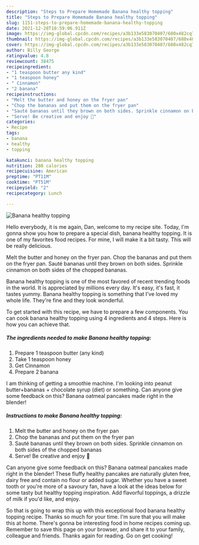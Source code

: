```yaml
---
description: "Steps to Prepare Homemade Banana healthy topping"
title: "Steps to Prepare Homemade Banana healthy topping"
slug: 1151-steps-to-prepare-homemade-banana-healthy-topping
date: 2021-12-28T10:59:06.911Z
image: https://img-global.cpcdn.com/recipes/a3b133e583070407/680x482cq70/banana-healthy-topping-recipe-main-photo.jpg
thumbnail: https://img-global.cpcdn.com/recipes/a3b133e583070407/680x482cq70/banana-healthy-topping-recipe-main-photo.jpg
cover: https://img-global.cpcdn.com/recipes/a3b133e583070407/680x482cq70/banana-healthy-topping-recipe-main-photo.jpg
author: Billy George
ratingvalue: 4.8
reviewcount: 38475
recipeingredient:
- "1 teaspoon butter any kind"
- "1 teaspoon honey"
- " Cinnamon"
- "2 banana"
recipeinstructions:
- "Melt the butter and honey on the fryer pan"
- "Chop the bananas and put them on the fryer pan"
- "Sauté bananas until they brown on both sides. Sprinkle cinnamon on both sides of the chopped bananas"
- "Serve! Be creative and enjoy 🤩"
categories:
- Recipe
tags:
- banana
- healthy
- topping

katakunci: banana healthy topping 
nutrition: 280 calories
recipecuisine: American
preptime: "PT11M"
cooktime: "PT51M"
recipeyield: "2"
recipecategory: Lunch

---
```



![Banana healthy topping](https://img-global.cpcdn.com/recipes/a3b133e583070407/680x482cq70/banana-healthy-topping-recipe-main-photo.jpg)

Hello everybody, it is me again, Dan, welcome to my recipe site. Today, I'm gonna show you how to prepare a special dish, banana healthy topping. It is one of my favorites food recipes. For mine, I will make it a bit tasty. This will be really delicious.

Melt the butter and honey on the fryer pan. Chop the bananas and put them on the fryer pan. Sauté bananas until they brown on both sides. Sprinkle cinnamon on both sides of the chopped bananas.

Banana healthy topping is one of the most favored of recent trending foods in the world. It is appreciated by millions every day. It's easy, it's fast, it tastes yummy. Banana healthy topping is something that I've loved my whole life. They're fine and they look wonderful.


To get started with this recipe, we have to prepare a few components. You can cook banana healthy topping using 4 ingredients and 4 steps. Here is how you can achieve that.

<!--inarticleads1-->

##### The ingredients needed to make Banana healthy topping:

1. Prepare 1 teaspoon butter (any kind)
1. Take 1 teaspoon honey
1. Get  Cinnamon
1. Prepare 2 banana


I am thinking of getting a smoothie machine. I&#39;m looking into peanut butter+bananas + chocolate syrup (diet) or something. Can anyone give some feedback on this? Banana oatmeal pancakes made right in the blender! 

<!--inarticleads2-->

##### Instructions to make Banana healthy topping:

1. Melt the butter and honey on the fryer pan
1. Chop the bananas and put them on the fryer pan
1. Sauté bananas until they brown on both sides. Sprinkle cinnamon on both sides of the chopped bananas
1. Serve! Be creative and enjoy 🤩


Can anyone give some feedback on this? Banana oatmeal pancakes made right in the blender! These fluffy healthy pancakes are naturally gluten free, dairy free and contain no flour or added sugar. Whether you have a sweet tooth or you&#39;re more of a savoury fan, have a look at the ideas below for some tasty but healthy topping inspiration. Add flavorful toppings, a drizzle of milk if you&#39;d like, and enjoy. 

So that is going to wrap this up with this exceptional food banana healthy topping recipe. Thanks so much for your time. I'm sure that you will make this at home. There's gonna be interesting food in home recipes coming up. Remember to save this page on your browser, and share it to your family, colleague and friends. Thanks again for reading. Go on get cooking!
